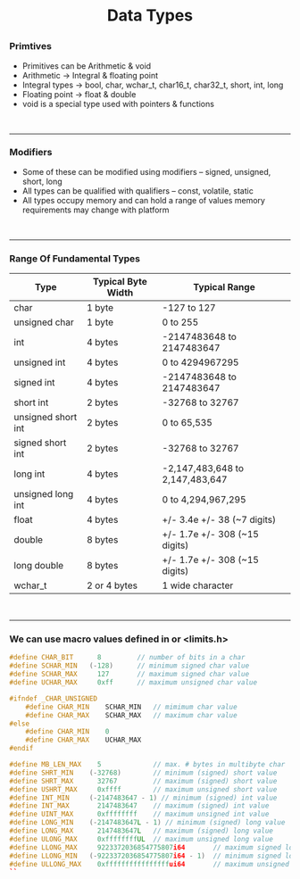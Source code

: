 <h1 style="text-align:center;"> Data Types </p>

### Primtives

- Primitives can be Arithmetic & void
- Arithmetic -> Integral & floating point
- Integral types -> bool, char, wchar_t, char16_t, char32_t, short, int, long
- Floating point -> float & double
- void is a special type used with pointers & functions

<br>

---

### Modifiers

- Some of these can be modified using modifiers – signed, unsigned, short, long
- All types can be qualified with qualifiers – const, volatile, static
- All types occupy memory and can hold a range of values memory requirements may change with platform

<br>

---

### Range Of Fundamental Types

| Type               | Typical Byte Width | Typical Range                   |
| ------------------ | ------------------ | ------------------------------- |
| char               | 1 byte             | -127 to 127                     |
| unsigned char      | 1 byte             | 0 to 255                        |
| int                | 4 bytes            | -2147483648 to 2147483647       |
| unsigned int       | 4 bytes            | 0 to 4294967295                 |
| signed int         | 4 bytes            | -2147483648 to 2147483647       |
| short int          | 2 bytes            | -32768 to 32767                 |
| unsigned short int | 2 bytes            | 0 to 65,535                     |
| signed short int   | 2 bytes            | -32768 to 32767                 |
| long int           | 4 bytes            | -2,147,483,648 to 2,147,483,647 |
| unsigned long int  | 4 bytes            | 0 to 4,294,967,295              |
| float              | 4 bytes            | +/- 3.4e +/- 38 (~7 digits)     |
| double             | 8 bytes            | +/- 1.7e +/- 308 (~15 digits)   |
| long double        | 8 bytes            | +/- 1.7e +/- 308 (~15 digits)   |
| wchar_t            | 2 or 4 bytes       | 1 wide character                |

<br>

---

### We can use macro values defined in <climits> or <limits.h>

```cpp
#define CHAR_BIT      8         // number of bits in a char
#define SCHAR_MIN   (-128)      // minimum signed char value
#define SCHAR_MAX     127       // maximum signed char value
#define UCHAR_MAX     0xff      // maximum unsigned char value

#ifndef _CHAR_UNSIGNED
    #define CHAR_MIN    SCHAR_MIN   // mimimum char value
    #define CHAR_MAX    SCHAR_MAX   // maximum char value
#else
    #define CHAR_MIN    0
    #define CHAR_MAX    UCHAR_MAX
#endif

#define MB_LEN_MAX    5             // max. # bytes in multibyte char
#define SHRT_MIN    (-32768)        // minimum (signed) short value
#define SHRT_MAX      32767         // maximum (signed) short value
#define USHRT_MAX     0xffff        // maximum unsigned short value
#define INT_MIN     (-2147483647 - 1) // minimum (signed) int value
#define INT_MAX       2147483647    // maximum (signed) int value
#define UINT_MAX      0xffffffff    // maximum unsigned int value
#define LONG_MIN    (-2147483647L - 1) // minimum (signed) long value
#define LONG_MAX      2147483647L   // maximum (signed) long value
#define ULONG_MAX     0xffffffffUL  // maximum unsigned long value
#define LLONG_MAX     9223372036854775807i64       // maximum signed long long int value
#define LLONG_MIN   (-9223372036854775807i64 - 1)  // minimum signed long long int value
#define ULLONG_MAX    0xffffffffffffffffui64       // maximum unsigned long long int value
``
```
